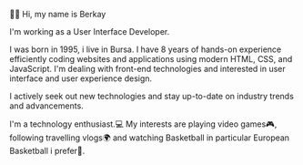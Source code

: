 👋🏻 Hi, my name is Berkay

I'm working as a User Interface Developer.

I was born in 1995, i live in Bursa. I have 8 years of hands-on experience efficiently coding websites and applications using modern HTML, CSS, and JavaScript. I'm dealing with front-end technologies and interested in user interface and user experience design.

I actively seek out new technologies and stay up-to-date on industry trends and advancements.

I'm a technology enthusiast.💻 My interests are playing video games🎮, following travelling vlogs🌍 and watching Basketball in particular European Basketball i prefer🏀.
